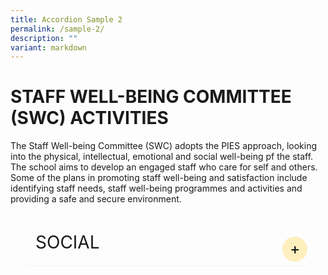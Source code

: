 ```yaml
---
title: Accordion Sample 2
permalink: /sample-2/
description: ""
variant: markdown
---
```

# STAFF WELL-BEING COMMITTEE (SWC) ACTIVITIES

The Staff Well-being Committee (SWC) adopts the PIES approach, looking into the physical, intellectual, emotional and social well-being pf the staff. The school aims to develop an engaged staff who care for self and others. Some of the plans in promoting staff well-being and satisfaction include identifying staff needs, staff well-being programmes and activities and providing a safe and secure environment.

<details><summary>SOCIAL</summary>
<section>
### Mini Durian Delights

The air buzzed with anticipation when a hint of its presence was dropped through a text message. Upon its arrival, the atmosphere intensified; some rushed up to it with their like-minded colleagues, while others scrunched up their noses yet politely declined, saying, ‘I would give it a miss.’ It is none other than the king of fruits – durian!

On the 28th of June 2024, staff were greeted by the strong and distinct aroma of durians. Enthusiasts revelled in its rich and creamy texture, especially in the company of other durian lovers at the Heritage Gallery. Whether the unique aroma elicited adoration or aversion, everyone had either the king of fruits or other delectable fruits to savour that day. While durians may reign supreme in the hearts of many fruit lovers, they did not overshadow the significance of the shared experience among us in the teaching fraternity.

<p><img alt="Many happy and contented faces after a fruitful feast" src="https://www.yiochukangsec.moe.edu.sg/images/Our%20Family/Staff/SWC%20Activities/Social/Mini_DD_2.png"></p>
<p><img alt="Many happy and contented faces after a fruitful feast" src="https://www.yiochukangsec.moe.edu.sg/images/Our%20Family/Staff/SWC%20Activities/Social/Mini_DD_3.png"></p>
<p><img alt="Many happy and contented faces after a fruitful feast" src="https://www.yiochukangsec.moe.edu.sg/images/Our%20Family/Staff/SWC%20Activities/Social/Mini_DD_5.png"></p>


<details><summary>### Durian Feast</summary>
    <p>At the durian feast held on 31st July 2019, our staff were spoiled for choices. With a variety of fruits to choose from, the King of fruits was definitely the favourite. Staff who tried the Mao Shan Wang (MSW) durian, known to be the premium type, commented on its rich, bitter and heavily rich flavour.
     </p><p>It was indeed a great way to end the day and we had an enjoyable bonding session over the feasting.</p>
<p><img alt="Many happy and contented faces after a fruitful feast" src="https://www.yiochukangsec.moe.edu.sg/images/Our%20Family/Staff/SWC%20Activities/Social/S17.png"></p>
<p><img alt="Many happy and contented faces after a fruitful feast" src="https://www.yiochukangsec.moe.edu.sg/images/Our%20Family/Staff/SWC%20Activities/Social/S18.png"></p>
<p><img alt="Many happy and contented faces after a fruitful feast" src="https://www.yiochukangsec.moe.edu.sg/images/Our%20Family/Staff/SWC%20Activities/Social/S19.png"></p>

</details>


<details>
<summary><h3>Achievements 2023</h3></summary>
<section>
	<table>
    <thead>
        <tr>
            <th>Environment</th>
            <th></th>
        </tr>
    </thead>
    <tbody>
        <tr>
            <td>School Green Awards 2023</td>
            <td>Vanda Miss Joaquim Sustained Achievement Award</td>
        </tr>
        <tr>
            <td>Innovations &amp;amp; Enterprise</td>
            <td></td>
        </tr>
        <tr>
            <td>MOE INNERGY Award 2023</td>
            <td>Teaching and Learning Category - Bronze Award&lt;br&gt;The “Learn by Doing” Professional Development Model</td>
        </tr>
        <tr>
            <td>MOE Special Awards</td>
            <td></td>
        </tr>
        <tr>
            <td>LKY-Outstanding Normal &lt;br&gt;Course Award (NA) 2023</td>
            <td>Kylie Giam, Sec 5/2022</td>
        </tr>
        <tr>
            <td>MOE Special Awards</td>
            <td></td>
        </tr>
        <tr>
            <td>Service to Education Award 2023&lt;br&gt;(For School Advisory Committees)</td>
            <td>Ms Annie Chin (Silver)&lt;br&gt;Mr Kenneth Siow (Silver)&lt;br&gt;Mr Herald Yeo (Silver)</td>
        </tr>
        <tr>
            <td>Uniformed Groups</td>
            <td></td>
        </tr>
        <tr>
            <td>NPCC</td>
            <td>2022 Unit Overall Proficiency Award (UOPA)&lt;br&gt;\-&amp;nbsp;&amp;nbsp; Gold Award&lt;br&gt;&lt;br&gt;2023 SPF-NPCC Badge&lt;br&gt;\- Staff Sergeant, Liew Tze Wan, Sec 4&lt;br&gt;\- Staff Sergeant, Xiong Shiqi, Sec 4</td>
        </tr>
        <tr>
            <td>Red Cross Youth</td>
            <td>2022 Excellent Unit Award (EUA)&lt;br&gt;\- Gold Award&lt;br&gt;&lt;br&gt;2023 Director’s Award&lt;br&gt;\- Warrant Officer Teo Kai En, Alivia&lt;br&gt;&lt;br&gt;Ambassadors of Blood Donation Championship&lt;br&gt;\- Silver Award&lt;br&gt;&lt;br&gt;Disaster Risk Reduction Championship&lt;br&gt;\- Bronze Award&lt;br&gt;&lt;br&gt;First Aid Competition Junior (Lower Sec)&lt;br&gt;\- Silver Award&lt;br&gt;&lt;br&gt;First Aid Competition Senior (Upper Sec)&lt;br&gt;\- Bronze Award</td>
        </tr>
        <tr>
            <td>Clubs</td>
            <td></td>
        </tr>
        <tr>
            <td>Mechatronics, Aeronautics&lt;br&gt; &amp;amp; Robotics (MARs) Club</td>
            <td>IDE Series 2023 Robotics Competition&lt;br&gt;\- Top 5 out of 72 teams&lt;br&gt;&lt;br&gt;National Robotics Competition 2023&lt;br&gt;\- Finalists - 2 teams</td>
        </tr>
        <tr>
            <td>Aesthetics</td>
            <td></td>
        </tr>
        <tr>
            <td>Combined Performing Arts</td>
            <td>2023 National Day Parade: Act 4 “Shine Your Light” Dance</td>
        </tr>
        <tr>
            <td>Choir</td>
            <td>2021 SYF Presentation – Represented School under Special Provision (COVID-19)</td>
        </tr>
        <tr>
            <td>Concert Band</td>
            <td>2021 SYF Presentation – Certificate of Accomplishment</td>
        </tr>
        <tr>
            <td>Chinese Dance</td>
            <td>2021 SYF Presentation – Certificate of Accomplishment</td>
        </tr>
        <tr>
            <td>English Drama</td>
            <td>2021 SYF Presentation – Certificate of Accomplishment</td>
        </tr>
        <tr>
            <td>Indian Dance</td>
            <td>2021 SYF Presentation – Certificate of Distinction</td>
        </tr>
        <tr>
            <td>Malay Dance</td>
            <td>2021 SYF Presentation – Certificate of Accomplishment</td>
        </tr>
        <tr>
            <td>Arts Media and Design LLP</td>
            <td>2023 Voice of My Generation Music Competition Finals&lt;br&gt;&lt;br&gt;Junior Category&lt;br&gt;1st place – Team “Sound like the Morning”&lt;br&gt;\- Zhai Jun Bo, Sec 1&lt;br&gt;\- Loheath Ramesh, Sec 2&lt;br&gt;\- Louis Wong Chun Yik, Sec 2&lt;br&gt;\- Lim Wei Heng, Sec 3&lt;br&gt;\- Alex Marjanovic, Sec 3&lt;br&gt;&lt;br&gt;3rd place – Team “MCATS”&lt;br&gt;\- Clariss Ong Li Rong, Sec 3&lt;br&gt;\- Ong Tzy Yiin, Sec 3&lt;br&gt;\- Sami Sharieff II, Sec 3&lt;br&gt;\- Han Thong En, Sec 3&lt;br&gt;\- Phone Myat Thit, Sec 3</td>
        </tr>
        <tr>
            <td>Sports</td>
            <td></td>
        </tr>
        <tr>
            <td>Singapore Olympic Foundation - Peter Lim Scholarship 2023</td>
            <td>Encouragement Award&lt;br&gt;\- De Silva Ayra Chantel Taculod (For Athletics), Sec 1&lt;br&gt;</td>
        </tr>
        <tr>
            <td>Badminton</td>
            <td>National School Games C Division (Girls)&lt;br&gt;\- Top 8 South Zone</td>
        </tr>
        <tr>
            <td>Netball</td>
            <td>National School Games C Division&lt;br&gt;\- Top 6 South Zone&lt;br&gt;&lt;br&gt;National School Games B Division&lt;br&gt;\- Top 6 South Zone&lt;br&gt;&lt;br&gt;Yio Chu Kang Netball Carnival (Under 14)&lt;br&gt;\- 3rd</td>
        </tr>
        <tr>
            <td>Leadership Related</td>
            <td></td>
        </tr>
        <tr>
            <td>Our Singapore Leadership&lt;br&gt; Programme (OSLP) 2023</td>
            <td>Wong Miu Yu, Sec 4</td>
        </tr>
        <tr>
            <td>Languages and Humanities Related</td>
            <td></td>
        </tr>
        <tr>
            <td>International Model&lt;br&gt; United Nations Conference 2023</td>
            <td>Best Position Paper&lt;br&gt;\- Foo Su Fang, Sec 3</td>
        </tr>
        <tr>
            <td>National Youth&lt;br&gt; Environment Conference 2023</td>
            <td>Honourable Mentions&lt;br&gt;\- Fong Hao Zheng, Sec 4&lt;br&gt;\- Jason Boh, Sec 4</td>
        </tr>
        <tr>
            <td>Vetri Vizha 2023&lt;br&gt;Budding Writers’ Programme</td>
            <td>National Top 30 Budding Writers&lt;br&gt;\- Yoganandhan Harini Sai, Sec 4</td>
        </tr>
        <tr>
            <td>National Chinese&lt;br&gt; Challenge 2023</td>
            <td>National Top 30&lt;br&gt;\- Ji Junkai, Sec 4</td>
        </tr>
        <tr>
            <td>Inter-Secondary School&lt;br&gt; Blackout Poetry &amp;amp; Podcast Competition</td>
            <td>First Place&lt;br&gt;\- Nur Izzati Binte Jasman, Sec 3</td>
        </tr>
        <tr>
            <td>STEM Related</td>
            <td></td>
        </tr>
        <tr>
            <td>2023 All Singapore Mathematics Competition for Normal Course</td>
            <td>Individual Category:&lt;br&gt;Upper Secondary Normal Academic (Top 20)&lt;br&gt;\- 19th position - Halaharivi Shaurya Daman, Sec 3&lt;br&gt;&lt;br&gt;Lower Secondary Normal Academic (Top 20)&lt;br&gt;\- 4th position - Ong Yiting, Sec 2&lt;br&gt;\- 13th position - Ang Jun Sheng, Sec 2&lt;br&gt;&lt;br&gt;Lower Secondary Normal Technical (Top 20)&lt;br&gt;\- 11th position - Chia Li Yee, Sec 2&lt;br&gt;&lt;br&gt;Team Category:&lt;br&gt;Lower Secondary Normal Academic (1st position)&lt;br&gt;\- 1st position - Lim Jun Kai, Sec 2&lt;br&gt;\- 1st position - Ong Yiting, Sec 2&lt;br&gt;\- 1st position - Ang Jun Sheng, Sec 2</td>
        </tr>
        <tr>
            <td>NIE Mathematics Challenge 2023</td>
            <td>Higher Distinction&lt;br&gt;\- Guo Jingyi, Sec 1&lt;br&gt;\- Gui Mingyue, Sec 1&lt;br&gt;&lt;br&gt;Distinction&lt;br&gt;\- Liam Rain Ebriega Cena, Sec 1&lt;br&gt;\- Teekayuko Nathawat, Sec 1&lt;br&gt;\- Zhai Junbo, Sec 1&lt;br&gt;\- Tangsatapornpan Aukrit, Sec 1&lt;br&gt;\- Wu Jinlin, Sec 1</td>
        </tr>
        <tr>
            <td>Singapore and Asian Schools Math Olympiad (SASMO) 2023</td>
            <td>Bronze Award&lt;br&gt;\- Bowie Ong Yan Tao, Sec 2&lt;br&gt;\- Tino Seah Wei Le, Sec 2&lt;br&gt;\- Chia Yuan Kai, Sec 2&lt;br&gt;\- Elgin Tan Sie Yuan, Sec 2&lt;br&gt;\- Koh Chuen Hoe, Sec 2&lt;br&gt;\- Zaven Pang Xing Yu (Feng Xingyu), Sec 3&lt;br&gt;\- Kayen Leong Yu Ting, Sec 3&lt;br&gt;\- Kang Pin Xian, Sec 3&lt;br&gt;&lt;br&gt;Honourable Mention&lt;br&gt;\- Aaron Tan Kaixun, Sec 2&lt;br&gt;\- Pearl Aw Xue Jun (Hu Xuejun), Sec 2&lt;br&gt;\- Ramesh Loheath, Sec 2&lt;br&gt;\- Foong Qi Yuan, Ajax, Sec 2&lt;br&gt;\- Toh Shi Ming Shermin, Sec 2&lt;br&gt;\- Elise Tan Joo Hue (Chen Yuhui), Sec 2&lt;br&gt;\- Chua Dong Zhe, Sec 3</td>
        </tr>
        <tr>
            <td>Singapore Math Kangaroo Contest (SMKC) 2023</td>
            <td>Silver Award&lt;br&gt;\- Aaron Tan Kaixun, Sec 2&lt;br&gt;\- Zaven Pang Xing Yu (Feng Xingyu), Sec 3&lt;br&gt;&lt;br&gt;Bronze Award&lt;br&gt;\- Bowie Ong Yan Tao, Sec 2&lt;br&gt;\- Chia Yuan Kai, Sec 2&lt;br&gt;\- Elise Tan Joo Hue (Chen Yuhui), Sec&lt;br&gt;\- Lim Le Qi Clara, Sec 2&lt;br&gt;\- Xu You, Alden (Lin Xuyou), Sec 3&lt;br&gt;\- Kayen Leong Yu Ting, Sec 3&lt;br&gt;\- Wei Heng, Sec 3&lt;br&gt;\- Chua Dong Zhe, Sec 3&lt;br&gt;\- Jun Xi Darryl (Weng Junxi), Sec 3&lt;br&gt;&lt;br&gt;Honourable Mention&lt;br&gt;\- Wang Hong En, Sec 2&lt;br&gt;\- Clariss Ong Li Rong, Sec 3&lt;br&gt;\- Josua Valencia Van Mook, Sec 3&lt;br&gt;\- Gee Ming Xi, Sec 3</td>
        </tr>
        <tr>
            <td>43&lt;sup&gt;rd&lt;/sup&gt; International C.B. Paul Science Quiz 2023</td>
            <td>Bronze Award&lt;br&gt;\- Ong Zhi Yuan, Sec 4&lt;br&gt;&lt;br&gt;Merit Award&lt;br&gt;\- Ngan Kwan Teng, Sec 4&lt;br&gt;\- Ren Yanjia, Sec 4&lt;br&gt;&lt;br&gt;Honorable Mention&lt;br&gt;\- Kho Soong Yang, Sec 4</td>
        </tr>
        <tr>
            <td>24&lt;sup&gt;th&lt;/sup&gt; International Elementz Fair 2023</td>
            <td>Silver Award&lt;br&gt;\- Satish Kumar Pratishtha, Sec 3&lt;br&gt;\- Julian Koh Jun Rui, Sec 3&lt;br&gt;\- Ashley Farisya Binte Muhammad Faizal, Sec 3&lt;br&gt;\- Angelyn Low Shi Ning, Sec 3&lt;br&gt;\- Mohamed Aaqil Bishan, Sec 3&lt;br&gt;&lt;br&gt;Silver Award&lt;br&gt;\- Gee Ming Xi, Sec 3&lt;br&gt;\- Jolin Ang Rui En, Sec 3&lt;br&gt;\- Jasper Lim Jun Xiong, Sec 3&lt;br&gt;\- Joy Tan Jia Yi, Sec 3&lt;br&gt;\- Janice Lye Yu Tiam, Sec 3&lt;br&gt;&lt;br&gt;Bronze Award&lt;br&gt;\- Lim Rou Hui Charlynn, Sec 3&lt;br&gt;\- Lim Xu You Alden, Sec 3&lt;br&gt;\- Teow Qiao Ruo, Sec 3&lt;br&gt;\- Nazreen Fitria Izzati Binte Ngasti Wanto, Sec 3&lt;br&gt;\- Jovelynn Lim En Ting, Sec 3</td>
        </tr>
        <tr>
            <td>Singapore International STEM Innovation Challenge (SISTEMIC) 2023</td>
            <td>STEM Innovation Challenge - Silver Award (Voyager)&lt;br&gt;\- Foo Su Fang, Sec 3&lt;br&gt;\- Sami Sharieff Ii, Sec 3&lt;br&gt;\- Lim Wei Heng, Sec 3&lt;br&gt;&lt;br&gt;Design &amp;amp; Build Challenge - Most Sustainable Concept Award&lt;br&gt;\- Sami Sharieff Ii, Sec 3</td>
        </tr>
        <tr>
            <td>Singapore Science &amp;amp; Engineering Fair 2023</td>
            <td>Finalists&lt;br&gt;\- Foo Su Fang, Sec 3&lt;br&gt;\- Sami Sharieff Ii, Sec 3&lt;br&gt;\- Charlene Ng Li Shan, Sec 3</td>
        </tr>
        <tr>
            <td>---</td>
            <td></td>
        </tr>
    </tbody>
</table>

</section>

</details>

<details>
	<summary><h3>Achievements 2022</h3></summary>
<section>
<table>
    <thead>
        <tr>
            <th>Schools’ Green Award</th>
            <th>Vanda Miss Joaquim Sustained Achievement Award VIEW POST</th>
        </tr>
    </thead>
    <tbody>
        <tr>
            <td>Building and Construction Authority (BCA) Green Mark</td>
            <td>Gold status conferred in 2022</td>
        </tr>
        <tr>
            <td>Alba E-Waste Collection Drive 2022</td>
            <td>National Third</td>
        </tr>
        <tr>
            <td>MOE outstanding Innovator Award 2022</td>
            <td>Mr Wee Daiqi</td>
        </tr>
        <tr>
            <td>Network for Teaching Enterprise 2022</td>
            <td>Most Coordinated School Award</td>
        </tr>
        <tr>
            <td>NPCC</td>
            <td>2021 Unit Overall Proficiency Award (UOPA)Gold Award2021 SPF-NPCC Badge•  Staff Sergeant, Lim Boon Yu (4A)•  Staff Sergeant, Nur Rashiqa Binte Muhammad Risman (4E)</td>
        </tr>
        <tr>
            <td>Red Cross Youth</td>
            <td>2021 Excellent Unit Award (EUA)Gold Award2021 Director’s Award•  Sergeant, Muhammad Hazmi Bin Suhaimi (4T)</td>
        </tr>
        <tr>
            <td>Mechatronics, Aeronautics &amp; Robotics (MARs)</td>
            <td>Robo Genius Global Online CompetitionChampion Award•  Wong Zhen Kai Li Yun EnTask Competition - 3rd Place•  Nah Jiang Qi•  Muhammad Aslam Bin Mohammad FazliTask Competition – 4th Place•  Aswin Haran Hariharan•  Ralph Jilian Calvo GalanzaITE Ignite Skills Challenge 2022 - AI Car Challenge2nd Runners-up•  Muhammad Danish Bin Rashid•  Matyn Reaandy Bin Rahamudy•  Gaven Lim Jia JinITE Ignite Skills Challenge 2022 - Digital Making using MicrobitFinalists•  Mohamed Isa Charif•  Tapia Emmanuel Manansala•  Terence Ong Yuan Cheng</td>
        </tr>
        <tr>
            <td>Media Club</td>
            <td>2022 Our Schools, Ours Stories Contest (Youth Category)Best Video Award – Theme: What I Go To School For WATCH“Memories to be Treasured” by•  Yet Yan Shen•  Derrick See Kar Xun•  Neo Jun YuanBest Photo Story Award - Theme: Our School CommunityVIEW POSTPhoto entitled “A Professional in Our School” by•  Wirdatul Marsya Binte Mohammad Fazuli•  Siti Nurasyirah Binte Mohammad Hery•  Sukainah Binte Mohammad Fahrur Razi</td>
        </tr>
        <tr>
            <td>Choir</td>
            <td>2021 SYF Presentation – Represented School under Special Provision (COVID-19)</td>
        </tr>
        <tr>
            <td>Concert Band</td>
            <td>2021 SYF Presentation – Certificate of Accomplishment</td>
        </tr>
        <tr>
            <td>Chiinese Dance</td>
            <td>2021 SYF Presentation – Certificate of Accomplishment</td>
        </tr>
        <tr>
            <td>English Drama</td>
            <td>2021 SYF Presentation – Certificate of Accomplishment</td>
        </tr>
        <tr>
            <td>Indian Dance</td>
            <td>2021 SYF Presentation – Certificate of Distinction</td>
        </tr>
        <tr>
            <td>Malay Dance</td>
            <td>2021 SYF Presentation – Certificate of Accomplishment</td>
        </tr>
        <tr>
            <td>Arts Media and Design LLP</td>
            <td>Voice of My Generation Music Competition Finals (Junior Category) – 2nd runners up•  Clariss Ong Li Rong (2E)•  Han Thong En (2E)•  Ong Tzy Yiin (2E)•  Phone Myat Thit (2E)•  Sami Sharieff (2E)</td>
        </tr>
        <tr>
            <td>Singapore Olympic Foundation – Peter Lim Scholarship 2022</td>
            <td>Encouragement Award•  Koh Ruo Le (4E) for Rhythmic Gymnastics•  Ang Yuan Hui (4E) for Badminton</td>
        </tr>
        <tr>
            <td>National Schools Games 2022</td>
            <td>National Sailing Championship – 4th Place•  Koh Poh Ling, Abigail (4E)National School Games Sportsmanship Award (‘B’ Division)•  Koh Poh Ling, Abigail (4E) for Sailing•  Koh Ruo Le (4E) for Rhythmic Gymnastics•  Dewi Qistina Binte Muhammad Haidi (4A) for Netball</td>
        </tr>
        <tr>
            <td>Badminton</td>
            <td>Preliminary Round [South Zone]•  National School Games ‘B’ Division Championship (Boys)•  National School Games ‘B’ Division Championship (Girls)•  National School Games ‘C’ Division Championship (Boys)2nd round (Top 8 in South Zone)•  National School Games ‘C’ Division Championship (Girls)</td>
        </tr>
        <tr>
            <td>Basketball</td>
            <td>Preliminary Round•  National School Games ‘B’ Division Championship [South Zone]2nd round (Top 8 in South Zone)•  National School Games ‘C’ Division Championship</td>
        </tr>
        <tr>
            <td>Floorball</td>
            <td>Preliminary Round•  National School Games ‘B’ Division Championship2nd Round•  National School Games ‘C’ Division Championship</td>
        </tr>
        <tr>
            <td>Netball</td>
            <td>2nd round (Top 8 in South Zone)•  National School Games ‘B’ Division Championship•  National School Games ‘C’ Division ChampionshipChampion•  Deloitte Pesta Sukan 2022 ‘C’ Division</td>
        </tr>
        <tr>
            <td>2022 National Young Leaders Fellowship</td>
            <td>Fellowship Award (awarded to Top 30 nationwide)Raenisha SherridanNational Top 50Xu Yinuo, Nora</td>
        </tr>
        <tr>
            <td>2022 NYC Our Singapore Leadership Programme</td>
            <td>National Top 50Derrick See Kar Xun</td>
        </tr>
        <tr>
            <td>University of New South Wales (UNSW) English</td>
            <td>Secondary 21 Distinction, 3 Credits, 4 MeritsSecondary 32 Merits</td>
        </tr>
        <tr>
            <td>University of New South Wales (UNSW) Writing</td>
            <td>Secondary 21 Credit, 1 MeritSecondary 31 Distinction</td>
        </tr>
        <tr>
            <td>2022 Inter-Secondary SchoolTranslation Competition: 3T(Teriemah-Tutur-Tepat)</td>
            <td>Third Place•  Illya Batrisyah Putri Mohamad Bakri•  Nur Rashiqa Bite Muhammad Risman•  Siti Syahira Bite Muhammad RashidBest Translator•  Siti Syahira Binte Muhammad Rashid</td>
        </tr>
        <tr>
            <td>2022 National Tamil Language Speakers Competition</td>
            <td>Second Place•  Yoganandhan Harini Sai</td>
        </tr>
        <tr>
            <td>2022 National Tamil Creative Writing Competition</td>
            <td>Third Place•  John Britto Jeronicca Queen</td>
        </tr>
        <tr>
            <td>Vetri Vizha 2022 - Budding Writers’ and Budding Artistes’ Programme</td>
            <td>National Top 10 (Budding Writers)•  Harshini Elangovan•  Anas Mahmood Bin Abdul QuadirNational Top 10 (Budding Artistes)•  Janesh Raj S/o Logaraj Shashi Kumar•  Vetriyalagan Sivadharsan•  Dishika Angeline Anbalagan</td>
        </tr>
        <tr>
            <td>2022 All Singapore Mathematics Competition for Normal Course</td>
            <td>National Top 20 (Upper Sec NT Category)•  Ong Shun Jie Vincent (11th position)</td>
        </tr>
        <tr>
            <td>Singapore Mathematical Olympiad (SMO)</td>
            <td>Honourable Mention•  Lim Xu You,Alden•  Lim Wei Heng•  Ong Jun Xi Darryl</td>
        </tr>
        <tr>
            <td>Singapore and Asian Schools Math Olympiad (SASMO)</td>
            <td>Silver Award•  Clariss Ong Li Rong•  Lim Wei Heng•  Wang Yihan•  Soo Yong QiBronze Award•  Zaven Pang Xing Yu•  Nur Naurah Darwisyah Binte Mohamed Hafiz•  Josua Valencia Van Mook•  Ong Jun Xi Darryl•  Kang Pin Xian•  Ong Zhi Yuan•  Khoo Corey•  Ren Yanjia•  Nah Ee Heng, IanHonourable Mention•  Janice Lye Yu Tiam•  Gee Ming Xi•  Julian Koh Jun Rui•  Teo Kai En, Alivia•  Phey Kai En Karina•  Alarick Ong Tze Hou•  Tan You Ren, Zuriel</td>
        </tr>
        <tr>
            <td>11th International Biomedical Quiz 2022</td>
            <td>Bronze•  Koh Ruo LeMerit•  Tan Ying Shan•  Leora Wang Meize</td>
        </tr>
        <tr>
            <td>23rd International Elementz Fair 2022</td>
            <td>Gold – Team 4•  Joash Emmanuel•  Sam Michelle•  Charmaine Lee•  Priscilla Loh Hui Ying•  Raenisha SherridanSilver – Team 2•  Elisha Gabrielle d/o Nicholas•  Liew Tze Wan•  Ng Li Lin•  Nisrina Shaheen d/o Jamshaid KhanBronze – Team 1•  Dela Cruz Nicole Aira Hernandez•  Ikjeen New•  Jason Neo Jie Sen•  Yoganandahan Hairini Sai</td>
        </tr>
        <tr>
            <td>43rd International C.B. Paul Science Quiz 2022</td>
            <td>Individual Gold•  Li NuofanIndividual Bronze•  Cui Zixuan•  Koh Ruo Le•  Tan Ying Shan LeoraIndividual Merit•  Chu Jinyu•  Ng Guo Shen</td>
        </tr>
        <tr>
            <td>2022 Singapore Junior Chemistry Olympiad</td>
            <td>Individual Merit Award•  Yong Tuck Lam•  Wang Meize</td>
        </tr>
        <tr>
            <td>Unity Scientific Innovation Challenge</td>
            <td>Consolation Prize 1•  Yoganandhan Harini Sai•  Ikjeen New•  Liew Tze Wan•  Jason Neo Jie Sen</td>
        </tr>
    </tbody>
</table>
</section>
</details>

<style>				
@charset "UTF-8";

details {
    max-width: 100ch;
    margin: 1.5rem 1.25rem;
    padding: 1.25rem;
    background-color: none;
    border-radius: 1rem;
    box-shadow: 0 0.05rem 0.05rem rgba(0, 0, 0, 0.05);
}

details summary {
    display: flex;
    align-items: center;
    justify-content: space-between;
    font-weight: 400;
	  font-size: 1.75rem;
    margin-bottom: 0;
    transition: margin-bottom 0.5s ease;
    position: relative;
}

details summary::-webkit-details-marker,
details summary::marker {
    content: " ";
    display: none;
}

details summary::after {
    content: "+";
    font-size: 1.5rem;
    font-weight: 500;
    line-height: 1;
    margin-right: 0.8rem;
    cursor: pointer;
    background-color: rgba(255, 195, 5, 0.25);
    padding: 0.75rem;
    display: grid;
    place-content: center;
    aspect-ratio: 1;
    line-height: 0;
    position: absolute;
    top: 0.5rem;
    right: -1.5rem;
    border-radius: 50%;
}

details *:not(summary) {
    animation-name: fade;
    animation-duration: 0.5s;
}

details[open] summary {
    margin-bottom: 1.5rem;
}

details[open] summary::after {
    content: "×";
}

@keyframes fade {
    0% {
        opacity: 0;
    }

    2.5% {
        opacity: 0.02;
    }

    5% {
        opacity: 0.05;
    }

    10% {
        opacity: 0.1;
    }

    25% {
        opacity: 0.25;
    }

    60% {
        opacity: 0.6;
    }

    100% {
        opacity: 1;
    }
}
	</style></section></details>